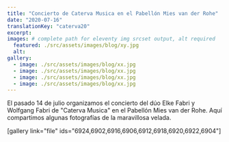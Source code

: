 ```yaml
---
title: "Concierto de Caterva Musica en el Pabellón Mies van der Rohe"
date: "2020-07-16"
translationKey: "caterva20"
excerpt:
images: # complete path for eleventy img srcset output, alt required
  featured: ./src/assets/images/blog/xy.jpg
  alt:
gallery:
  - image: ./src/assets/images/blog/xx.jpg
  - image: ./src/assets/images/blog/xx.jpg
  - image: ./src/assets/images/blog/xx.jpg
  - image: ./src/assets/images/blog/xx.jpg
---
```


El pasado 14 de julio organizamos el concierto del dúo Elke Fabri y Wolfgang Fabri de "Caterva Musica" en el Pabellón Mies van der Rohe. Aquí compartimos algunas fotografías de la maravillosa velada.

\[gallery link="file" ids="6924,6902,6916,6906,6912,6918,6920,6922,6904"\]
